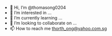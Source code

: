 - 👋 Hi, I’m @thomasong0204
- 👀 I’m interested in ...
- 🌱 I’m currently learning ...
- 💞️ I’m looking to collaborate on ...
- 📫 How to reach me thorth_ong@yahoo.com.sg

<!---
thomasong0204/thomasong0204 is a ✨ special ✨ repository because its `README.md` (this file) appears on your GitHub profile.
You can click the Preview link to take a look at your changes.
--->

